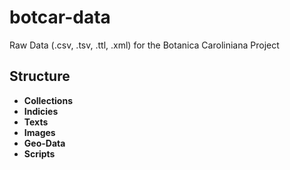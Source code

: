 botcar-data
===========

Raw Data (.csv, .tsv, .ttl, .xml) for the Botanica Caroliniana Project

## Structure

- **Collections**
- **Indicies**
- **Texts**
- **Images**
- **Geo-Data**
- **Scripts**

